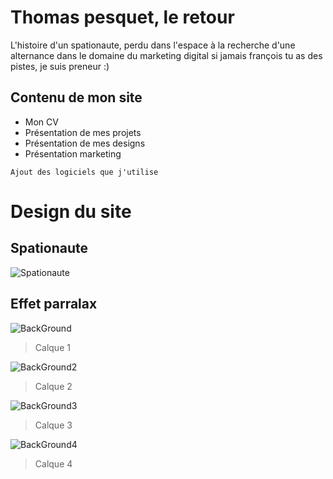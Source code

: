 # Thomas pesquet, le retour

L'histoire d'un spationaute, perdu dans l'espace à la recherche d'une alternance dans le domaine du marketing digital si jamais françois tu as des pistes, je suis preneur :)


## Contenu de mon site

* Mon CV
* Présentation de mes projets
* Présentation de mes designs
* Présentation marketing

```
Ajout des logiciels que j'utilise
```

# Design du site

## Spationaute
![Spationaute](https://image.noelshack.com/fichiers/2018/27/5/1530880790-spationaute.png)

## Effet parralax

![BackGround](https://image.noelshack.com/fichiers/2018/27/5/1530880482-bg-1.png)
> Calque 1

![BackGround2](https://image.noelshack.com/fichiers/2018/27/5/1530880486-bg-5.png)
> Calque 2

![BackGround3](https://image.noelshack.com/fichiers/2018/27/5/1530880492-bg-4.png)
> Calque 3

![BackGround4](https://image.noelshack.com/fichiers/2018/27/5/1530880495-bg-2.png)
> Calque 4
